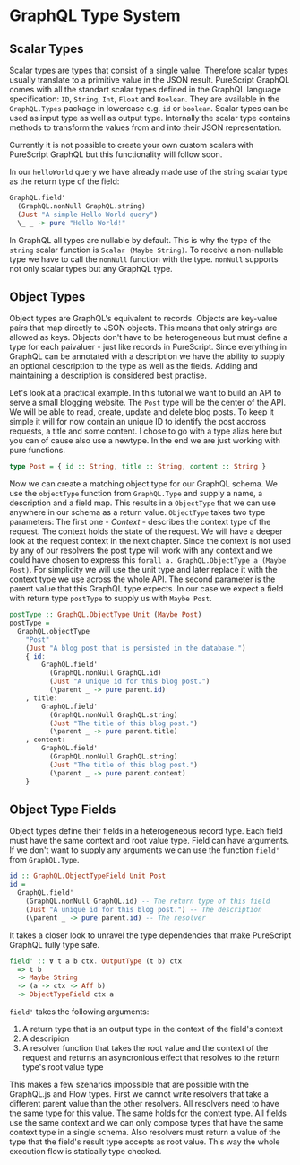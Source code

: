 # GraphQL Type System

## Scalar Types

Scalar types are types that consist of a single value. Therefore scalar types usually translate to a primitive value in the JSON result. PureScript GraphQL comes with all the standart scalar types defined in the GraphQL language specification: `ID`, `String`, `Int`, `Float` and `Boolean`. They are available in the `GraphQL.Types` package in lowercase e.g. `id` or `boolean`. Scalar types can be used as input type as well as output type. Internally the scalar type contains methods to transform the values from and into their JSON representation.

Currently it is not possible to create your own custom scalars with PureScript GraphQL but this functionality will follow soon.

In our `helloWorld` query we have already made use of the string scalar type as the return type of the field:

```purescript
GraphQL.field'
  (GraphQL.nonNull GraphQL.string)
  (Just "A simple Hello World query")
  \_ _ -> pure "Hello World!"
```

In GraphQL all types are nullable by default. This is why the type of the `string` scalar function is `Scalar (Maybe String)`. To receive a non-nullable type we have to call the `nonNull` function with the type. `nonNull` supports not only scalar types but any GraphQL type.

## Object Types

Object types are GraphQL's equivalent to records. Objects are key-value pairs that map directly to JSON objects. This means that only strings are allowed as keys. Objects don't have to be heterogeneous but must define a type for each paivaluer - just like records in PureScript. Since everything in GraphQL can be annotated with a description we have the ability to supply an optional description to the type as well as the fields. Adding and maintaining a description is considered best practise.

Let's look at a practical example. In this tutorial we want to build an API to serve a small blogging website. The `Post` type will be the center of the API. We will be able to read, create, update and delete blog posts. To keep it simple it will for now contain an unique ID to identify the post accross requests, a title and some content. I chose to go with a type alias here but you can of cause also use a newtype. In the end we are just working with pure functions.

```purescript
type Post = { id :: String, title :: String, content :: String }
```

Now we can create a matching object type for our GraphQL schema. We use the `objectType` function from `GraphQL.Type` and supply a name, a description and a field map. This results in a `ObjectType` that we can use anywhere in our schema as a return value. `ObjectType` takes two type parameters: The first one - _Context_ - describes the context type of the request. The context holds the state of the request. We will have a deeper look at the request context in the next chapter. Since the context is not used by any of our resolvers the post type will work with any context and we could have chosen to express this `forall a. GraphQL.ObjectType a (Maybe Post)`. For simplicity we will use the unit type and later replace it with the context type we use across the whole API. The second parameter is the parent value that this GraphQL type expects. In our case we expect a field with return type `postType` to supply us with `Maybe Post`.

```purescript
postType :: GraphQL.ObjectType Unit (Maybe Post)
postType =
  GraphQL.objectType
    "Post"
    (Just "A blog post that is persisted in the database.")
    { id:
        GraphQL.field'
          (GraphQL.nonNull GraphQL.id)
          (Just "A unique id for this blog post.")
          (\parent _ -> pure parent.id)
    , title:
        GraphQL.field'
          (GraphQL.nonNull GraphQL.string)
          (Just "The title of this blog post.")
          (\parent _ -> pure parent.title)
    , content:
        GraphQL.field'
          (GraphQL.nonNull GraphQL.string)
          (Just "The title of this blog post.")
          (\parent _ -> pure parent.content)
    }
```

## Object Type Fields

Object types define their fields in a heterogeneous record type. Each field must have the same context and root value type. Field can have arguments. If we don't want to supply any arguments we can use the function `field'` from `GraphQL.Type`.

```purescript
id :: GraphQL.ObjectTypeField Unit Post
id =
  GraphQL.field'
    (GraphQL.nonNull GraphQL.id) -- The return type of this field
    (Just "A unique id for this blog post.") -- The description
    (\parent _ -> pure parent.id) -- The resolver
```

It takes a closer look to unravel the type dependencies that make PureScript GraphQL fully type safe.

```purescript
field' :: ∀ t a b ctx. OutputType (t b) ctx
  => t b
  -> Maybe String
  -> (a -> ctx -> Aff b)
  -> ObjectTypeField ctx a
```

`field'` takes the following arguments:

1. A return type that is an output type in the context of the field's context
1. A descripion
1. A resolver function that takes the root value and the context of the request and returns an asyncronious effect that resolves to the return type's root value type

This makes a few szenarios impossible that are possible with the GraphQL.js and Flow types. First we cannot write resolvers that take a different parent value than the other resolvers. All resolvers need to have the same type for this value. The same holds for the context type. All fields use the same context and we can only compose types that have the same context type in a single schema. Also resolvers must return a value of the type that the field's result type accepts as root value. This way the whole execution flow is statically type checked.
